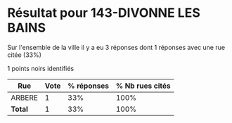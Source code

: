 # Résultat pour 143-DIVONNE LES BAINS

Sur l'ensemble de la ville il y a eu 3 réponses dont 1 réponses avec une rue citée (33%)

1 points noirs identifiés

| Rue | Vote | % réponses | % Nb rues cités|
|-----|------|------------|----------------|
| ARBERE | 1 | 33% | 100%|
| **Total** | 1 | 33% | 100%|
